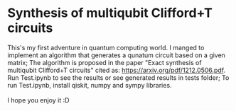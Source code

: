 # Synthesis of multiqubit Clifford+T circuits

This's my first adventure in quantum computing world.
I manged to implement an algorithm that generates a qunatum circuit based on a given matrix;
The algorithm is proposed in the paper "Exact synthesis of multiqubit Clifford+T circuits" cited as: https://arxiv.org/pdf/1212.0506.pdf.
Run Test.ipynb to see the results or see generated results in tests folder;
To run Test.ipynb, install qiskit, numpy and sympy libraries.\
\
I hope you enjoy it :D
